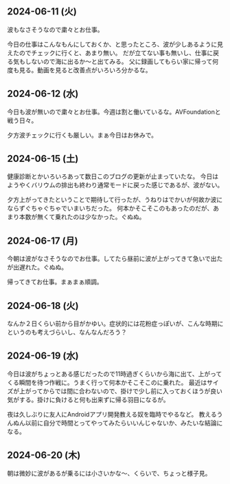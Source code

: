 ## 2024-06-11 (火)

波もなさそうなので粛々とお仕事。

今日の仕事はこんなもんにしておくか、と思ったところ、波が少しあるように見えたのでチェックに行くと、あまり無い。
だが立てない事も無いし、仕事に戻る気もしないので海に出るか〜と出てみる。
父に録画してもらい家に帰って何度も見る。動画を見ると改善点がいろいろ分かるな。

## 2024-06-12 (水)

今日も波が無いので粛々とお仕事。今週は割と働いているな。AVFoundationと戦う日々。

夕方波チェックに行くも厳しい。まぁ今日はお休みで。

## 2024-06-15 (土)

健康診断とかいろいろあって数日このブログの更新が止まっていたな。
今日はようやくバリウムの排出も終わり通常モードに戻った感じであるが、波がない。

夕方上がってきたということで期待して行ったが、うねりはでかいが何故か波にならずぐちゃぐちゃでいまいちだった。
何本かそこそこのもあったのだが、あまり本数が無くて乗れたのは少なかった。ぐぬぬ。

## 2024-06-17 (月)

今朝は波がなさそうなのでお仕事。してたら昼前に波が上がってきて急いで出たが出遅れた。ぐぬぬ。

帰ってきてお仕事。まぁまぁ順調。

## 2024-06-18 (火)

なんか２日くらい前から目がかゆい。症状的には花粉症っぽいが、こんな時期にというのも考えづらいし、なんなんだろう？

## 2024-06-19 (水)

今日は波がちょっとある感じだったので11時過ぎくらいから海に出て、上がってくる瞬間を待つ作戦に。うまく行って何本かそこそこのに乗れた。
最近はサイズが上がってからでは間に合わないので、掛けで少し前に入っておくほうが良い気がする。掛けに負けると何も出来ずに帰る羽目になるが。

夜は久しぶりに友人にAndroidアプリ開発教える奴を臨時でやるなど。
教えるうんぬん以前に自分で時間とってやってみたらいいんじゃないか、みたいな結論になる。

## 2024-06-20 (木)

朝は微妙に波があるが乗るには小さいかな〜、くらいで、ちょっと様子見。